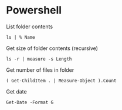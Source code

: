 # Powershell

List folder contents

```
ls | % Name
```

Get size of folder contents (recursive)

```
ls -r | measure -s Length
```

Get number of files in folder

```
( Get-ChildItem . | Measure-Object ).Count
```

Get date

```
Get-Date -Format G
```

